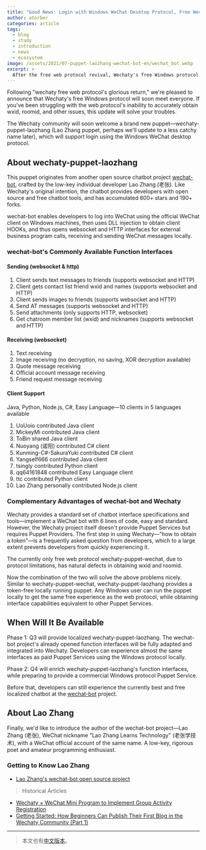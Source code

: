 ```yaml
---
title: "Good News: Login with Windows WeChat Desktop Protocol, Free Wechaty Protocol Coming Soon"
author: atorber
categories: article
tags:
  - blog
  - study
  - introduction
  - news
  - ecosystem
image: /assets/2021/07-puppet-laozhang-wechat-bot-en/wechat_bot.webp
excerpt: >
  After the free web protocol revival, Wechaty's free Windows protocol is coming soon, solving issues with accurately obtaining wxid and roomid that plagued the web protocol.
---
```


Following "wechaty free web protocol's glorious return," we're pleased to announce that Wechaty's free Windows protocol will soon meet everyone. If you've been struggling with the web protocol's inability to accurately obtain wxid, roomid, and other issues, this update will solve your troubles.

The Wechaty community will soon welcome a brand new puppet—wechaty-puppet-laozhang (Lao Zhang puppet, perhaps we'll update to a less catchy name later), which will support login using the Windows WeChat desktop protocol.

## About wechaty-puppet-laozhang

This puppet originates from another open source chatbot project [wechat-bot](https://github.com/cixingguangming55555/wechat-bot), crafted by the low-key individual developer Lao Zhang (老张). Like Wechaty's original intention, the chatbot provides developers with open source and free chatbot tools, and has accumulated 600+ stars and 190+ forks.

wechat-bot enables developers to log into WeChat using the official WeChat client on Windows machines, then uses DLL injection to obtain client HOOKs, and thus opens websocket and HTTP interfaces for external business program calls, receiving and sending WeChat messages locally.

### wechat-bot's Commonly Available Function Interfaces

#### Sending (websocket & http)

1. Client sends text messages to friends (supports websocket and HTTP)
2. Client gets contact list friend wxid and names (supports websocket and HTTP)
3. Client sends images to friends (supports websocket and HTTP)
4. Send AT messages (supports websocket and HTTP)
5. Send attachments (only supports HTTP, websocket)
6. Get chatroom member list (wxid) and nicknames (supports websocket and HTTP)

#### Receiving (websocket)

1. Text receiving
2. Image receiving (no decryption, no saving, XOR decryption available)
3. Quote message receiving
4. Official account message receiving
5. Friend request message receiving

#### Client Support

Java, Python, Node.js, C#, Easy Language—10 clients in 5 languages available

1. UoUoio contributed Java client
2. MickeyMi contributed Java client
3. ToBin shared Java client
4. Nuoyang (诺阳) contributed C# client
5. Kunming-C#-SakuraYuki contributed C# client
6. Yangself666 contributed Java client
7. tsingly contributed Python client
8. qq64161848 contributed Easy Language client
9. ttc contributed Python client
10. Lao Zhang personally contributed Node.js client

### Complementary Advantages of wechat-bot and Wechaty

Wechaty provides a standard set of chatbot interface specifications and tools—implement a WeChat bot with 6 lines of code, easy and standard. However, the Wechaty project itself doesn't provide Puppet Services but requires Puppet Providers. The first step in using Wechaty—"how to obtain a token"—is a frequently asked question from developers, which to a large extent prevents developers from quickly experiencing it.

The currently only free web protocol wechaty-puppet-wechat, due to protocol limitations, has natural defects in obtaining wxid and roomid.

Now the combination of the two will solve the above problems nicely. Similar to wechaty-puppet-wechat, wechaty-puppet-laozhang provides a token-free locally running puppet. Any Windows user can run the puppet locally to get the same free experience as the web protocol, while obtaining interface capabilities equivalent to other Puppet Services.

## When Will It Be Available

Phase 1: Q3 will provide localized wechaty-puppet-laozhang. The wechat-bot project's already opened function interfaces will be fully adapted and integrated into Wechaty. Developers can experience almost the same interfaces as paid Puppet Services using the Windows protocol locally.

Phase 2: Q4 will enrich wechaty-puppet-laozhang's function interfaces, while preparing to provide a commercial Windows protocol Puppet Service.

Before that, developers can still experience the currently best and free localized chatbot at the [wechat-bot](https://github.com/cixingguangming55555/wechat-bot) project.

## About Lao Zhang

Finally, we'd like to introduce the author of the wechat-bot project—Lao Zhang (老张), WeChat nickname "Lao Zhang Learns Technology" (老张学技术), with a WeChat official account of the same name. A low-key, rigorous poet and amateur programming enthusiast.

### Getting to Know Lao Zhang

- [Lao Zhang's wechat-bot open source project](https://github.com/cixingguangming55555/wechat-bot)

> Historical Articles

- [Wechaty + WeChat Mini Program to Implement Group Activity Registration](https://wechaty.js.org/2021/03/17/node-wechaty-and-wechaty-puppet-padlocal/)
- [Getting Started: How Beginners Can Publish Their First Blog in the Wechaty Community (Part 1)](https://wechaty.js.org/2021/04/22/how-to-publish-blog-on-wechaty/)

---

> 本文也有[中文版本](/2021/07/05/puppet-laozhang-wechat-bot/)。
